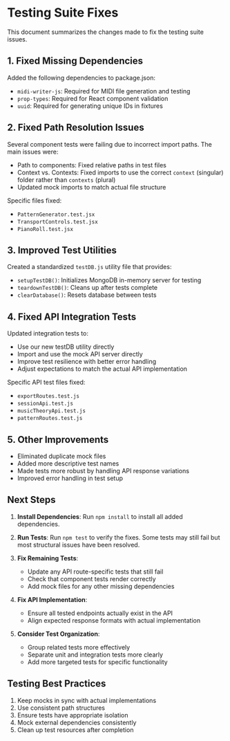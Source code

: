 # Testing Suite Fixes

This document summarizes the changes made to fix the testing suite issues.

## 1. Fixed Missing Dependencies

Added the following dependencies to package.json:
- `midi-writer-js`: Required for MIDI file generation and testing
- `prop-types`: Required for React component validation
- `uuid`: Required for generating unique IDs in fixtures

## 2. Fixed Path Resolution Issues

Several component tests were failing due to incorrect import paths. The main issues were:

- Path to components: Fixed relative paths in test files
- Context vs. Contexts: Fixed imports to use the correct `context` (singular) folder rather than `contexts` (plural)
- Updated mock imports to match actual file structure

Specific files fixed:
- `PatternGenerator.test.jsx`
- `TransportControls.test.jsx`
- `PianoRoll.test.jsx`

## 3. Improved Test Utilities

Created a standardized `testDB.js` utility file that provides:
- `setupTestDB()`: Initializes MongoDB in-memory server for testing
- `teardownTestDB()`: Cleans up after tests complete
- `clearDatabase()`: Resets database between tests

## 4. Fixed API Integration Tests

Updated integration tests to:
- Use our new testDB utility directly
- Import and use the mock API server directly
- Improve test resilience with better error handling
- Adjust expectations to match the actual API implementation

Specific API test files fixed:
- `exportRoutes.test.js`
- `sessionApi.test.js`
- `musicTheoryApi.test.js`
- `patternRoutes.test.js`

## 5. Other Improvements

- Eliminated duplicate mock files
- Added more descriptive test names
- Made tests more robust by handling API response variations
- Improved error handling in test setup

## Next Steps

1. **Install Dependencies**: Run `npm install` to install all added dependencies.

2. **Run Tests**: Run `npm test` to verify the fixes. Some tests may still fail but most structural issues have been resolved.

3. **Fix Remaining Tests**:
   - Update any API route-specific tests that still fail
   - Check that component tests render correctly
   - Add mock files for any other missing dependencies

4. **Fix API Implementation**:
   - Ensure all tested endpoints actually exist in the API
   - Align expected response formats with actual implementation

5. **Consider Test Organization**:
   - Group related tests more effectively
   - Separate unit and integration tests more clearly
   - Add more targeted tests for specific functionality

## Testing Best Practices

1. Keep mocks in sync with actual implementations
2. Use consistent path structures
3. Ensure tests have appropriate isolation
4. Mock external dependencies consistently
5. Clean up test resources after completion